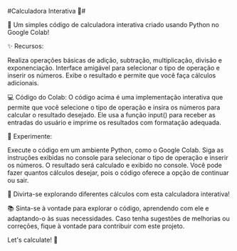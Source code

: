 #Calculadora Interativa 🧮#

🔢 Um simples código de calculadora interativa criado usando Python no Google Colab!

✨ Recursos:

Realiza operações básicas de adição, subtração, multiplicação, divisão e exponenciação.
Interface amigável para selecionar o tipo de operação e inserir os números.
Exibe o resultado e permite que você faça cálculos adicionais.

💻 Código do Colab:
O código acima é uma implementação interativa que permite que você selecione o tipo de operação e insira os números para calcular o resultado desejado. Ele usa a função input() para receber as entradas do usuário e imprime os resultados com formatação adequada.

🚀 Experimente:

Execute o código em um ambiente Python, como o Google Colab.
Siga as instruções exibidas no console para selecionar o tipo de operação e inserir os números.
O resultado será calculado e exibido no console.
Você pode fazer quantos cálculos desejar, pois o código oferece a opção de continuar ou sair.

🔁 Divirta-se explorando diferentes cálculos com esta calculadora interativa!

📚 Sinta-se à vontade para explorar o código, aprendendo com ele e adaptando-o às suas necessidades. Caso tenha sugestões de melhorias ou correções, fique à vontade para contribuir com este projeto.

Let's calculate! 🧮
